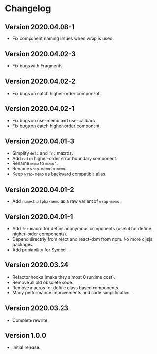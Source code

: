 # Changelog #

## Version 2020.04.08-1

- Fix component naming issues when wrap is used.


## Version 2020.04.02-3

- Fix bugs with Fragments.


## Version 2020.04.02-2

- Fix bugs on catch higher-order component.


## Version 2020.04.02-1

- Fix bugs on use-memo and use-callback.
- Fix bugs on catch higher-order component.


## Version 2020.04.01-3

- Simplify `defc` and `fnc` macros.
- Add `catch` higher-order error boundary component.
- Rename `memo` to `memo'`.
- Rename `wrap-memo` to `memo`.
- Keep `wrap-memo` as backward compatible alias.



## Version 2020.04.01-2

- Add `rumext.alpha/memo` as a raw variant of `wrap-memo`.


## Version 2020.04.01-1

- Add `fnc` macro for define anonymous components (useful for define
  higher-order components).
- Depend directrly from react and react-dom from npm. No more cljsjs packages.
- Add printability for Symbol.


## Version 2020.03.24

- Refactor hooks (make they almost 0 runtime cost).
- Remove all old obsolete code.
- Remove macros for define class based components.
- Many performance improvements and code simplification.


## Version 2020.03.23

- Complete rewrite.


## Version 1.0.0

- Initial release.
